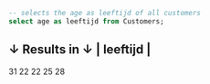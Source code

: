 ```sql
-- selects the age as leeftijd of all customers 
select age as leeftijd from Customers;
```
↓ Results in ↓
| leeftijd |
----------
31
22
22
25
28